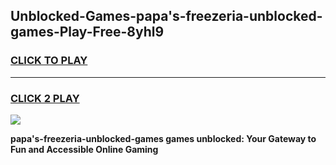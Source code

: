 
## Unblocked-Games-papa's-freezeria-unblocked-games-Play-Free-8yhl9
<h3>
<a href="https://premium76.site?title=papa's-freezeria-unblocked-games&ref=17A">CLICK TO PLAY</a></h3>
<hr>

<h3>
<a href="https://premium76.site?title=papa's-freezeria-unblocked-games&ref=17A">CLICK 2 PLAY</a>
  
</h3>

<a href="https://premium76.site?title=papa's-freezeria-unblocked-games&ref=17A"><img src="https://clearcache.store/games.png"></a>


**papa's-freezeria-unblocked-games games unblocked: Your Gateway to Fun and Accessible Online Gaming**
